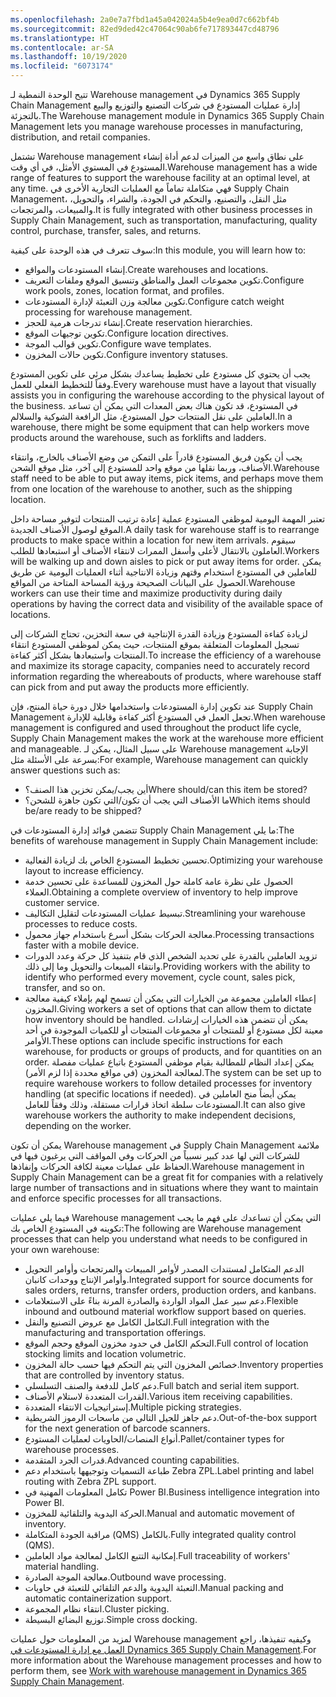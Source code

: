 ```yaml
---
ms.openlocfilehash: 2a0e7a7fbd1a45a042024a5b4e9ea0d7c662bf4b
ms.sourcegitcommit: 82ed9ded42c47064c90ab6fe717893447cd48796
ms.translationtype: HT
ms.contentlocale: ar-SA
ms.lasthandoff: 10/19/2020
ms.locfileid: "6073174"
---
```

<span data-ttu-id="92340-101">تتيح الوحدة النمطية لـ Warehouse management في Dynamics 365 Supply Chain Management إدارة عمليات المستودع في شركات التصنيع والتوزيع والبيع بالتجزئة.</span><span class="sxs-lookup"><span data-stu-id="92340-101">The Warehouse management module in Dynamics 365 Supply Chain Management lets you manage warehouse processes in manufacturing, distribution, and retail companies.</span></span>

<span data-ttu-id="92340-102">تشتمل Warehouse management على نطاق واسع من الميزات لدعم أداة إنشاء المستودع في المستوي الأمثل، في أي وقت.</span><span class="sxs-lookup"><span data-stu-id="92340-102">Warehouse management has a wide range of features to support the warehouse facility at an optimal level, at any time.</span></span> <span data-ttu-id="92340-103">فهي متكاملة تماماً مع العمليات التجارية الأخرى في Supply Chain Management، مثل النقل، والتصنيع، والتحكم في الجودة، والشراء، والتحويل، والمبيعات، والمرتجعات.</span><span class="sxs-lookup"><span data-stu-id="92340-103">It is fully integrated with other business processes in Supply Chain Management, such as transportation, manufacturing, quality control, purchase, transfer, sales, and returns.</span></span>

<span data-ttu-id="92340-104">سوف تتعرف في هذه الوحدة على كيفية:</span><span class="sxs-lookup"><span data-stu-id="92340-104">In this module, you will learn how to:</span></span>

-   <span data-ttu-id="92340-105">إنشاء المستودعات والمواقع.</span><span class="sxs-lookup"><span data-stu-id="92340-105">Create warehouses and locations.</span></span>
-   <span data-ttu-id="92340-106">تكوين مجموعات العمل والمناطق وتنسيق الموقع وملفات التعريف.</span><span class="sxs-lookup"><span data-stu-id="92340-106">Configure work pools, zones, location format, and profiles.</span></span>
-   <span data-ttu-id="92340-107">تكوين معالجة وزن التعبئة لإدارة المستودعات.</span><span class="sxs-lookup"><span data-stu-id="92340-107">Configure catch weight processing for warehouse management.</span></span>
-   <span data-ttu-id="92340-108">إنشاء تدرجات هرمية للحجز.</span><span class="sxs-lookup"><span data-stu-id="92340-108">Create reservation hierarchies.</span></span>
-   <span data-ttu-id="92340-109">تكوين توجيهات الموقع.</span><span class="sxs-lookup"><span data-stu-id="92340-109">Configure location directives.</span></span>
-   <span data-ttu-id="92340-110">تكوين قوالب الموجة.</span><span class="sxs-lookup"><span data-stu-id="92340-110">Configure wave templates.</span></span>
-   <span data-ttu-id="92340-111">تكوين حالات المخزون.</span><span class="sxs-lookup"><span data-stu-id="92340-111">Configure inventory statuses.</span></span>

<span data-ttu-id="92340-112">يجب أن يحتوي كل مستودع على تخطيط يساعدك بشكل مرئي على تكوين المستودع وفقاً للتخطيط الفعلي للعمل.</span><span class="sxs-lookup"><span data-stu-id="92340-112">Every warehouse must have a layout that visually assists you in configuring the warehouse according to the physical layout of the business.</span></span> <span data-ttu-id="92340-113">في المستودع، قد تكون هناك بعض المعدات التي يمكن أن تساعد العاملين على نقل المنتجات حول المستودع، مثل الرافعة الشوكية والسلالم.</span><span class="sxs-lookup"><span data-stu-id="92340-113">In a warehouse, there might be some equipment that can help workers move products around the warehouse, such as forklifts and ladders.</span></span>

<span data-ttu-id="92340-114">يجب أن يكون فريق المستودع قادراً على التمكن من وضع الأصناف بالخارج، وانتقاء الأصناف، وربما نقلها من موقع واحد للمستودع إلى آخر، مثل موقع الشحن.</span><span class="sxs-lookup"><span data-stu-id="92340-114">Warehouse staff need to be able to put away items, pick items, and perhaps move them from one location of the warehouse to another, such as the shipping location.</span></span>

<span data-ttu-id="92340-115">تعتبر المهمة اليومية لموظفي المستودع عملية إعادة ترتيب المنتجات لتوفير مساحة داخل الموقع لوصول الأصناف الجديدة.</span><span class="sxs-lookup"><span data-stu-id="92340-115">A daily task for warehouse staff is to rearrange products to make space within a location for new item arrivals.</span></span> <span data-ttu-id="92340-116">سيقوم العاملون بالانتقال لأعلى وأسفل الممرات لانتقاء الأصناف أو استبعادها للطلب.</span><span class="sxs-lookup"><span data-stu-id="92340-116">Workers will be walking up and down aisles to pick or put away items for order.</span></span>
<span data-ttu-id="92340-117">يمكن للعاملين في المستودع استخدام وقتهم وزيادة الانتاجية أثناء العمليات اليومية عن طريق الحصول على البيانات الصحيحة ورؤية المساحة المتاحة من المواقع.</span><span class="sxs-lookup"><span data-stu-id="92340-117">Warehouse workers can use their time and maximize productivity during daily operations by having the correct data and visibility of the available space of locations.</span></span>

<span data-ttu-id="92340-118">لزيادة كفاءة المستودع وزيادة القدرة الإنتاجية في سعة التخزين، تحتاج الشركات إلى تسجيل المعلومات المتعلقة بموقع المنتجات، حيث يمكن لموظفي المستودع انتقاء المنتجات واستبعادها بشكل أكثر كفاءة.</span><span class="sxs-lookup"><span data-stu-id="92340-118">To increase the efficiency of a warehouse and maximize its storage capacity, companies need to accurately record information regarding the whereabouts of products, where warehouse staff can pick from and put away the products more efficiently.</span></span>

<span data-ttu-id="92340-119">عند تكوين إدارة المستودعات واستخدامها خلال دورة حياة المنتج، فإن Supply Chain Management تجعل العمل في المستودع أكثر كفاءة وقابلية للإدارة.</span><span class="sxs-lookup"><span data-stu-id="92340-119">When warehouse management is configured and used throughout the product life cycle, Supply Chain Management makes the work at the warehouse more efficient and manageable.</span></span> <span data-ttu-id="92340-120">على سبيل المثال، يمكن لـ Warehouse management الإجابة بسرعة على الأسئلة مثل:</span><span class="sxs-lookup"><span data-stu-id="92340-120">For example, Warehouse management can quickly answer questions such as:</span></span>

-   <span data-ttu-id="92340-121">أين يجب/يمكن تخزين هذا الصنف؟</span><span class="sxs-lookup"><span data-stu-id="92340-121">Where should/can this item be stored?</span></span>
-   <span data-ttu-id="92340-122">ما الأصناف التي يجب أن تكون/التي تكون جاهزة للشحن؟</span><span class="sxs-lookup"><span data-stu-id="92340-122">Which items should be/are ready to be shipped?</span></span>

<span data-ttu-id="92340-123">تتضمن فوائد إدارة المستودعات في Supply Chain Management ما يلي:</span><span class="sxs-lookup"><span data-stu-id="92340-123">The benefits of warehouse management in Supply Chain Management include:</span></span>

-   <span data-ttu-id="92340-124">تحسين تخطيط المستودع الخاص بك لزيادة الفعالية.</span><span class="sxs-lookup"><span data-stu-id="92340-124">Optimizing your warehouse layout to increase efficiency.</span></span>
-   <span data-ttu-id="92340-125">الحصول على نظرة عامة كاملة حول المخزون للمساعدة على تحسين خدمة العملاء.</span><span class="sxs-lookup"><span data-stu-id="92340-125">Obtaining a complete overview of inventory to help improve customer service.</span></span>
-   <span data-ttu-id="92340-126">تبسيط عمليات المستودعات لتقليل التكاليف.</span><span class="sxs-lookup"><span data-stu-id="92340-126">Streamlining your warehouse processes to reduce costs.</span></span>
-   <span data-ttu-id="92340-127">معالجة الحركات بشكل أسرع باستخدام جهاز محمول.</span><span class="sxs-lookup"><span data-stu-id="92340-127">Processing transactions faster with a mobile device.</span></span>
-   <span data-ttu-id="92340-128">تزويد العاملين بالقدرة على تحديد الشخص الذي قام بتنفيذ كل حركة وعدد الدورات وانتقاء المبيعات والتحويل وما إلى ذلك.</span><span class="sxs-lookup"><span data-stu-id="92340-128">Providing workers with the ability to identify who performed every movement, cycle count, sales pick, transfer, and so on.</span></span>
-   <span data-ttu-id="92340-129">إعطاء العاملين مجموعة من الخيارات التي يمكن أن تسمح لهم بإملاء كيفية معالجة المخزون.</span><span class="sxs-lookup"><span data-stu-id="92340-129">Giving workers a set of options that can allow them to dictate how inventory should be handled.</span></span> <span data-ttu-id="92340-130">يمكن أن تتضمن هذه الخيارات إرشادات معينة لكل مستودع أو للمنتجات أو مجموعات المنتجات أو للكميات الموجودة في أحد الأوامر.</span><span class="sxs-lookup"><span data-stu-id="92340-130">These options can include specific instructions for each warehouse, for products or groups of products, and for quantities on an order.</span></span> <span data-ttu-id="92340-131">يمكن إعداد النظام للمطالبة بقيام موظفي المستودع باتباع عمليات مفصلة لمعالجة المخزون (في مواقع محددة إذا لزم الأمر).</span><span class="sxs-lookup"><span data-stu-id="92340-131">The system can be set up to require warehouse workers to follow detailed processes for inventory handling (at specific locations if needed).</span></span> <span data-ttu-id="92340-132">يمكن أيضاً منح العاملين في المستودعات سلطة اتخاذ قرارات مستقلة، وذلك وفقاً للعامل.</span><span class="sxs-lookup"><span data-stu-id="92340-132">It can also give warehouse workers the authority to make independent decisions, depending on the worker.</span></span>

<span data-ttu-id="92340-133">يمكن أن تكون Warehouse management في Supply Chain Management ملائمة للشركات التي لها عدد كبير نسبياً من الحركات وفي المواقف التي يرغبون فيها في الحفاظ على عمليات معينة لكافة الحركات وإنفاذها.</span><span class="sxs-lookup"><span data-stu-id="92340-133">Warehouse management in Supply Chain Management can be a great fit for companies with a relatively large number of transactions and in situations where they want to maintain and enforce specific processes for all transactions.</span></span>

<span data-ttu-id="92340-134">فيما يلي عمليات Warehouse management التي يمكن أن تساعدك على فهم ما يجب تكوينه في المستودع الخاص بك:</span><span class="sxs-lookup"><span data-stu-id="92340-134">The following are Warehouse management processes that can help you understand what needs to be configured in your own warehouse:</span></span>

-   <span data-ttu-id="92340-135">الدعم المتكامل لمستندات المصدر لأوامر المبيعات والمرتجعات وأوامر التحويل وأوامر الإنتاج ووحدات كانبان.</span><span class="sxs-lookup"><span data-stu-id="92340-135">Integrated support for source documents for sales orders, returns, transfer orders, production orders, and kanbans.</span></span>
-   <span data-ttu-id="92340-136">دعم سير عمل المواد الواردة والصادرة المرنة بناءً على الاستعلامات.</span><span class="sxs-lookup"><span data-stu-id="92340-136">Flexible inbound and outbound material workflow support based on queries.</span></span>
-   <span data-ttu-id="92340-137">التكامل الكامل مع عروض التصنيع والنقل.</span><span class="sxs-lookup"><span data-stu-id="92340-137">Full integration with the manufacturing and transportation offerings.</span></span>
-   <span data-ttu-id="92340-138">التحكم الكامل في حدود مخزون الموقع وحجم الموقع.</span><span class="sxs-lookup"><span data-stu-id="92340-138">Full control of location stocking limits and location volumetric.</span></span>
-   <span data-ttu-id="92340-139">خصائص المخزون التي يتم التحكم فيها حسب حالة المخزون.</span><span class="sxs-lookup"><span data-stu-id="92340-139">Inventory properties that are controlled by inventory status.</span></span>
-   <span data-ttu-id="92340-140">دعم كامل للدفعة والصنف التسلسلي.</span><span class="sxs-lookup"><span data-stu-id="92340-140">Full batch and serial item support.</span></span>
-   <span data-ttu-id="92340-141">القدرات المتعددة لاستلام الأصناف.</span><span class="sxs-lookup"><span data-stu-id="92340-141">Various item receiving capabilities.</span></span>
-   <span data-ttu-id="92340-142">إستراتيجيات الانتقاء المتعددة.</span><span class="sxs-lookup"><span data-stu-id="92340-142">Multiple picking strategies.</span></span>
-   <span data-ttu-id="92340-143">دعم جاهز للجيل التالي من ماسحات الرموز الشريطية.</span><span class="sxs-lookup"><span data-stu-id="92340-143">Out-of-the-box support for the next generation of barcode scanners.</span></span>
-   <span data-ttu-id="92340-144">أنواع المنصات‬/الحاويات لعمليات المستودع.</span><span class="sxs-lookup"><span data-stu-id="92340-144">Pallet/container types for warehouse processes.</span></span>
-   <span data-ttu-id="92340-145">قدرات الجرد المتقدمة.</span><span class="sxs-lookup"><span data-stu-id="92340-145">Advanced counting capabilities.</span></span>
-   <span data-ttu-id="92340-146">طباعة التسميات وتوجيهها باستخدام دعم Zebra ZPL.</span><span class="sxs-lookup"><span data-stu-id="92340-146">Label printing and label routing with Zebra ZPL support.</span></span>
-   <span data-ttu-id="92340-147">تكامل المعلومات المهنية في Power BI.</span><span class="sxs-lookup"><span data-stu-id="92340-147">Business intelligence integration into Power BI.</span></span>
-   <span data-ttu-id="92340-148">الحركة اليدوية والتلقائية للمخزون.</span><span class="sxs-lookup"><span data-stu-id="92340-148">Manual and automatic movement of inventory.</span></span>
-   <span data-ttu-id="92340-149">مراقبة الجودة المتكاملة (QMS) بالكامل.</span><span class="sxs-lookup"><span data-stu-id="92340-149">Fully integrated quality control (QMS).</span></span>
-   <span data-ttu-id="92340-150">إمكانية التتبع الكامل لمعالجة مواد العاملين.</span><span class="sxs-lookup"><span data-stu-id="92340-150">Full traceability of workers' material handling.</span></span>
-   <span data-ttu-id="92340-151">معالجة الموجة الصادر‬ة.</span><span class="sxs-lookup"><span data-stu-id="92340-151">Outbound wave processing.</span></span>
-   <span data-ttu-id="92340-152">التعبئة اليدوية والدعم التلقائي للتعبئة في حاويات.</span><span class="sxs-lookup"><span data-stu-id="92340-152">Manual packing and automatic containerization support.</span></span>
-   <span data-ttu-id="92340-153">انتقاء نظام المجموعة.</span><span class="sxs-lookup"><span data-stu-id="92340-153">Cluster picking.</span></span>
-   <span data-ttu-id="92340-154">توزيع البضائع البسيطة.</span><span class="sxs-lookup"><span data-stu-id="92340-154">Simple cross docking.</span></span>

<span data-ttu-id="92340-155">لمزيد من المعلومات حول عمليات Warehouse management وكيفيه تنفيذها، راجع [العمل مع إدارة المستودعات في Dynamics 365 Supply Chain Management](https://docs.microsoft.com/learn/modules/work-warehouse-management-dyn365-supply-chain-mgmt/?azure-portal=true).</span><span class="sxs-lookup"><span data-stu-id="92340-155">For more information about the Warehouse management processes and how to perform them, see [Work with warehouse management in Dynamics 365 Supply Chain Management](https://docs.microsoft.com/learn/modules/work-warehouse-management-dyn365-supply-chain-mgmt/?azure-portal=true).</span></span>

